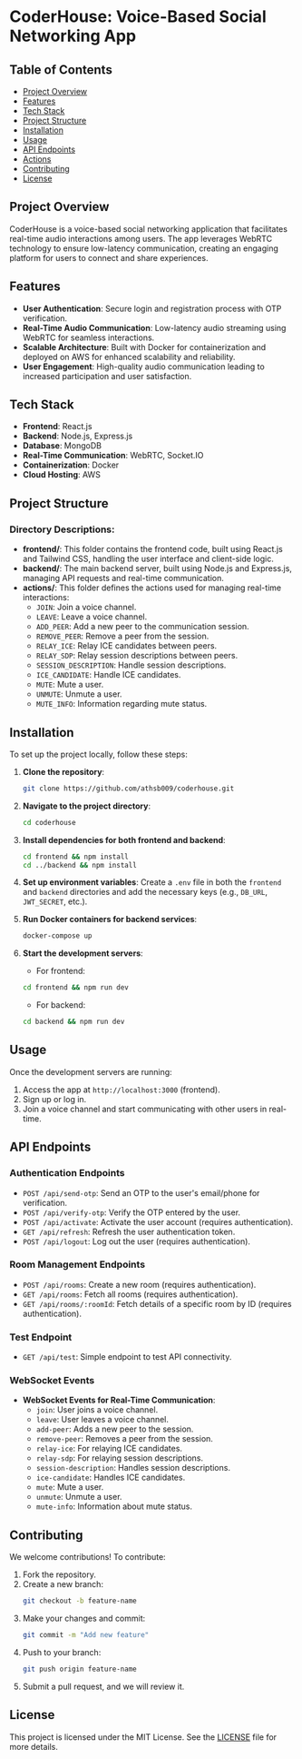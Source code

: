 # CoderHouse: Voice-Based Social Networking App

## Table of Contents
- [Project Overview](#project-overview)
- [Features](#features)
- [Tech Stack](#tech-stack)
- [Project Structure](#project-structure)
- [Installation](#installation)
- [Usage](#usage)
- [API Endpoints](#api-endpoints)
- [Actions](#actions)
- [Contributing](#contributing)
- [License](#license)

## Project Overview
CoderHouse is a voice-based social networking application that facilitates real-time audio interactions among users. The app leverages WebRTC technology to ensure low-latency communication, creating an engaging platform for users to connect and share experiences.

## Features
- **User Authentication**: Secure login and registration process with OTP verification.
- **Real-Time Audio Communication**: Low-latency audio streaming using WebRTC for seamless interactions.
- **Scalable Architecture**: Built with Docker for containerization and deployed on AWS for enhanced scalability and reliability.
- **User Engagement**: High-quality audio communication leading to increased participation and user satisfaction.

## Tech Stack
- **Frontend**: React.js
- **Backend**: Node.js, Express.js
- **Database**: MongoDB
- **Real-Time Communication**: WebRTC, Socket.IO
- **Containerization**: Docker
- **Cloud Hosting**: AWS

## Project Structure

### Directory Descriptions:
- **frontend/**: This folder contains the frontend code, built using React.js and Tailwind CSS, handling the user interface and client-side logic.
- **backend/**: The main backend server, built using Node.js and Express.js, managing API requests and real-time communication.
- **actions/**: This folder defines the actions used for managing real-time interactions:
    - `JOIN`: Join a voice channel.
    - `LEAVE`: Leave a voice channel.
    - `ADD_PEER`: Add a new peer to the communication session.
    - `REMOVE_PEER`: Remove a peer from the session.
    - `RELAY_ICE`: Relay ICE candidates between peers.
    - `RELAY_SDP`: Relay session descriptions between peers.
    - `SESSION_DESCRIPTION`: Handle session descriptions.
    - `ICE_CANDIDATE`: Handle ICE candidates.
    - `MUTE`: Mute a user.
    - `UNMUTE`: Unmute a user.
    - `MUTE_INFO`: Information regarding mute status.

## Installation
To set up the project locally, follow these steps:

1. **Clone the repository**:
    ```bash
    git clone https://github.com/athsb009/coderhouse.git
    ```

2. **Navigate to the project directory**:
    ```bash
    cd coderhouse
    ```

3. **Install dependencies for both frontend and backend**:
    ```bash
    cd frontend && npm install
    cd ../backend && npm install
    ```

4. **Set up environment variables**:
   Create a `.env` file in both the `frontend` and `backend` directories and add the necessary keys (e.g., `DB_URL`, `JWT_SECRET`, etc.).

5. **Run Docker containers for backend services**:
    ```bash
    docker-compose up
    ```

6. **Start the development servers**:
    - For frontend:
    ```bash
    cd frontend && npm run dev
    ```
    - For backend:
    ```bash
    cd backend && npm run dev
    ```

## Usage
Once the development servers are running:
1. Access the app at `http://localhost:3000` (frontend).
2. Sign up or log in.
3. Join a voice channel and start communicating with other users in real-time.

## API Endpoints
### Authentication Endpoints
- `POST /api/send-otp`: Send an OTP to the user's email/phone for verification.
- `POST /api/verify-otp`: Verify the OTP entered by the user.
- `POST /api/activate`: Activate the user account (requires authentication).
- `GET /api/refresh`: Refresh the user authentication token.
- `POST /api/logout`: Log out the user (requires authentication).

### Room Management Endpoints
- `POST /api/rooms`: Create a new room (requires authentication).
- `GET /api/rooms`: Fetch all rooms (requires authentication).
- `GET /api/rooms/:roomId`: Fetch details of a specific room by ID (requires authentication).

### Test Endpoint
- `GET /api/test`: Simple endpoint to test API connectivity.

### WebSocket Events
- **WebSocket Events for Real-Time Communication**:
  - `join`: User joins a voice channel.
  - `leave`: User leaves a voice channel.
  - `add-peer`: Adds a new peer to the session.
  - `remove-peer`: Removes a peer from the session.
  - `relay-ice`: For relaying ICE candidates.
  - `relay-sdp`: For relaying session descriptions.
  - `session-description`: Handles session descriptions.
  - `ice-candidate`: Handles ICE candidates.
  - `mute`: Mute a user.
  - `unmute`: Unmute a user.
  - `mute-info`: Information about mute status.

## Contributing
We welcome contributions! To contribute:
1. Fork the repository.
2. Create a new branch:
    ```bash
    git checkout -b feature-name
    ```
3. Make your changes and commit:
    ```bash
    git commit -m "Add new feature"
    ```
4. Push to your branch:
    ```bash
    git push origin feature-name
    ```
5. Submit a pull request, and we will review it.

## License
This project is licensed under the MIT License. See the [LICENSE](LICENSE) file for more details.

